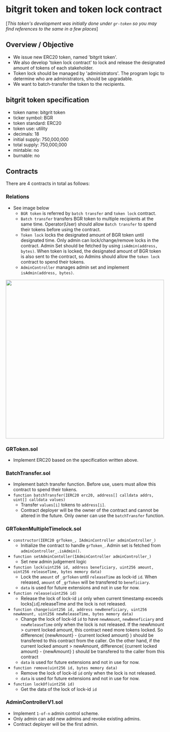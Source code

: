 # bitgrit token and token lock contract
[*This token's development was initially done under `gr-token` so you may find references to the same in a few places*]

## Overview / Objective

* We issue new ERC20 token, named 'bitgrit token'.
* We also develop 'token lock contract' to lock and release the designated amount of tokens of each stakeholder. 
* Token lock should be managed by 'administrators'. The program logic to determine who are administrators, should be upgradable.
* We want to batch-transfer the token to the recipients. 

## bitgrit token specification

* token name: bitgrit token
* ticker symbol: BGR
* token standard: ERC20
* token use: utility
* decimals: 18
* initial supply: 750,000,000
* total supply: 750,000,000
* mintable: no
* burnable: no

## Contracts

There are 4 contracts in total as follows:

### Relations

 * See image below
    - `BGR token` is referred by `batch transfer` and `token lock` contract.
    - `Batch transfer` transfers BGR token to multiple recipients at the same time. Operator(User) should allow `Batch transfer` to spend their tokens before using the contract.
    - `Token lock` locks the designated amount of BGR token until designated time. Only admin can lock/change/remove locks in the contract. Admin Set should be fetched by using `isAdmin(address, bytes)`. When token is locked, the designated amount of BGR token is also sent to the contract, so Admins should allow the `token lock` contract to spend their tokens.
    - `AdminController` manages admin set and implement `isAdmin(address, bytes)`.

<!-- ![image](https://user-images.githubusercontent.com/26596367/103618378-368d5f00-4f73-11eb-90be-e4bb327d665b.png) -->

<img src="https://user-images.githubusercontent.com/26596367/103618378-368d5f00-4f73-11eb-90be-e4bb327d665b.png" width="500" />

### GRToken.sol

* Implement ERC20 based on the specification written above.

### BatchTransfer.sol

* Implement batch transfer function. Before use, users must allow this contract to spend their tokens.
* `function batchTransfer(IERC20 erc20, address[] calldata addrs, uint[] calldata values)`
    - Transfer `values[i]` tokens to `address[i]`.
    - Contract deployer will be the owner of the contract and cannot be altered in the future. Only owner can use the `batchTransfer` function.

### GRTokenMultipleTimelock.sol

* `constructor(IERC20 grToken_, IAdminController adminController_)`
    - Initialize the contract to handle `grToken_`. Admin set is fetched from `adminController_.isAdmin()`.
* `function setAdminContoller(IAdminController adminController_)`
    - Set new admin judgement logic
* `function lock(uint256 id, address beneficiary, uint256 amount, uint256 releaseTime, bytes memory data)`
    - Lock the `amount` of `_grToken` until `releaseTime` as lock-id `id`.  When released, `amount` of `_grToken` will be transfered to `beneficiary`.
    - `data` is used for future extensions and not in use for now.
* `function release(uint256 id)`
    - Release the lock of lock-id `id` only when current timestamp exceeds locks[`id`].releaseTime and the lock is not released.
* `function change(uint256 id, address newBeneficiary, uint256 newAmount, uint256 newReleaseTime, bytes memory data)`
    - Change the lock of lock-id `id` to have `newAmount`, `newBeneficiary` and `newReleaseTime` only when the lock is not released. If the newAmount > current locked amount, this contract need more tokens locked. So difference( {newAmount} - {current locked amount} ) should be transfered to this contract from the caller. On the other hand, if the current locked amount > newAmount, difference( {current locked amount} - {newAmount} ) should be transfered to the caller from this contract
    - `data` is used for future extensions and not in use for now.
* `function remove(uint256 id, bytes memory data)`
    - Remove the lock of lock-id `id` only when the lock is not released.
    - `data` is used for future extensions and not in use for now.
* `function lockOf(uint256 id)`
    - Get the data of the lock of lock-id `id`

### AdminControllerV1.sol

* Implement `1-of-n` admin control scheme.
* Only admin can add new admins and revoke existing admins.
* Contract deployer will be the first admin.